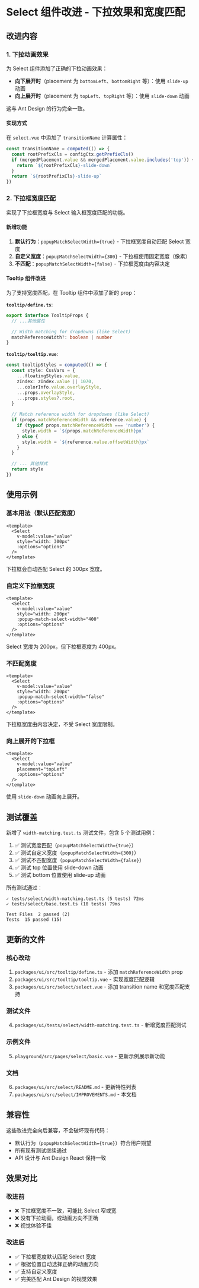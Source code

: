 # Select 组件改进 - 下拉效果和宽度匹配

## 改进内容

### 1. 下拉动画效果

为 Select 组件添加了正确的下拉动画效果：

- **向下展开时**（placement 为 `bottomLeft`、`bottomRight` 等）：使用 `slide-up` 动画
- **向上展开时**（placement 为 `topLeft`、`topRight` 等）：使用 `slide-down` 动画

这与 Ant Design 的行为完全一致。

#### 实现方式

在 `select.vue` 中添加了 `transitionName` 计算属性：

```typescript
const transitionName = computed(() => {
  const rootPrefixCls = configCtx.getPrefixCls()
  if (mergedPlacement.value && mergedPlacement.value.includes('top')) {
    return `${rootPrefixCls}-slide-down`
  }
  return `${rootPrefixCls}-slide-up`
})
```

### 2. 下拉框宽度匹配

实现了下拉框宽度与 Select 输入框宽度匹配的功能。

#### 新增功能

1. **默认行为**：`popupMatchSelectWidth={true}` - 下拉框宽度自动匹配 Select 宽度
2. **自定义宽度**：`popupMatchSelectWidth={300}` - 下拉框使用固定宽度（像素）
3. **不匹配**：`popupMatchSelectWidth={false}` - 下拉框宽度由内容决定

#### Tooltip 组件改进

为了支持宽度匹配，在 Tooltip 组件中添加了新的 prop：

**`tooltip/define.ts`**:
```typescript
export interface TooltipProps {
  // ...其他属性

  // Width matching for dropdowns (like Select)
  matchReferenceWidth?: boolean | number
}
```

**`tooltip/tooltip.vue`**:
```typescript
const tooltipStyles = computed(() => {
  const style: CssVars = {
    ...floatingStyles.value,
    zIndex: zIndex.value || 1070,
    ...colorInfo.value.overlayStyle,
    ...props.overlayStyle,
    ...props.styles?.root,
  }

  // Match reference width for dropdowns (like Select)
  if (props.matchReferenceWidth && reference.value) {
    if (typeof props.matchReferenceWidth === 'number') {
      style.width = `${props.matchReferenceWidth}px`
    } else {
      style.width = `${reference.value.offsetWidth}px`
    }
  }

  // ... 其他样式
  return style
})
```

## 使用示例

### 基本用法（默认匹配宽度）

```vue
<template>
  <Select
    v-model:value="value"
    style="width: 300px"
    :options="options"
  />
</template>
```

下拉框会自动匹配 Select 的 300px 宽度。

### 自定义下拉框宽度

```vue
<template>
  <Select
    v-model:value="value"
    style="width: 200px"
    :popup-match-select-width="400"
    :options="options"
  />
</template>
```

Select 宽度为 200px，但下拉框宽度为 400px。

### 不匹配宽度

```vue
<template>
  <Select
    v-model:value="value"
    style="width: 200px"
    :popup-match-select-width="false"
    :options="options"
  />
</template>
```

下拉框宽度由内容决定，不受 Select 宽度限制。

### 向上展开的下拉框

```vue
<template>
  <Select
    v-model:value="value"
    placement="topLeft"
    :options="options"
  />
</template>
```

使用 `slide-down` 动画向上展开。

## 测试覆盖

新增了 `width-matching.test.ts` 测试文件，包含 5 个测试用例：

1. ✅ 测试宽度匹配（`popupMatchSelectWidth={true}`）
2. ✅ 测试自定义宽度（`popupMatchSelectWidth={300}`）
3. ✅ 测试不匹配宽度（`popupMatchSelectWidth={false}`）
4. ✅ 测试 top 位置使用 slide-down 动画
5. ✅ 测试 bottom 位置使用 slide-up 动画

所有测试通过：
```
✓ tests/select/width-matching.test.ts (5 tests) 72ms
✓ tests/select/base.test.ts (10 tests) 79ms

Test Files  2 passed (2)
Tests  15 passed (15)
```

## 更新的文件

### 核心改动
1. `packages/ui/src/tooltip/define.ts` - 添加 `matchReferenceWidth` prop
2. `packages/ui/src/tooltip/tooltip.vue` - 实现宽度匹配逻辑
3. `packages/ui/src/select/select.vue` - 添加 transition name 和宽度匹配支持

### 测试文件
4. `packages/ui/tests/select/width-matching.test.ts` - 新增宽度匹配测试

### 示例文件
5. `playground/src/pages/select/basic.vue` - 更新示例展示新功能

### 文档
6. `packages/ui/src/select/README.md` - 更新特性列表
7. `packages/ui/src/select/IMPROVEMENTS.md` - 本文档

## 兼容性

这些改进完全向后兼容，不会破坏现有代码：

- 默认行为（`popupMatchSelectWidth={true}`）符合用户期望
- 所有现有测试继续通过
- API 设计与 Ant Design React 保持一致

## 效果对比

### 改进前
- ❌ 下拉框宽度不一致，可能比 Select 窄或宽
- ❌ 没有下拉动画，或动画方向不正确
- ❌ 视觉体验不佳

### 改进后
- ✅ 下拉框宽度默认匹配 Select 宽度
- ✅ 根据位置自动选择正确的动画方向
- ✅ 支持自定义宽度
- ✅ 完美匹配 Ant Design 的视觉效果
